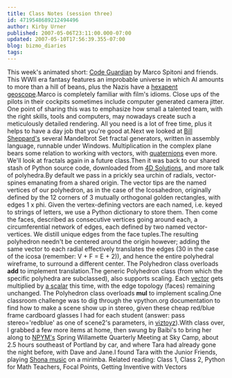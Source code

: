 ```yaml
---
title: Class Notes (session three)
id: 4719548689212494496
author: Kirby Urner
published: 2007-05-06T23:11:00.000-07:00
updated: 2007-05-10T17:56:39.355-07:00
blog: bizmo_diaries
tags: 
---
```


[](https://blogger.googleusercontent.com/img/b/R29vZ2xl/AVvXsEg22aOI_p5M1IfoU87CIZ-aCw6IuHuMjrMTeRfdB7sBOmmxNgfGVjAMtwredwm-mKa73hQIG0cdczJRBPKnh19W9xCP0vDSjxFfQechQ72r4m5rRFPg-zzdgfmlmBjedsMB_4Zy/s1600-h/icosafaces.png)This week's animated short: [Code Guardian](http://www.cee-gee.net/) by Marco Spitoni and friends. This WWII era fantasy features an improbable universe in which AI amounts to more than a hill of beans, plus the Nazis have a [hexapent geoscope](http://controlroom.blogspot.com/2006/07/hexapent.html).Marco is completely familiar with film's idioms. Close ups of the pilots in their cockpits sometimes include computer generated camera jitter. One point of sharing this was to emphasize how small a talented team, with the right skills, tools and computers, may nowadays create such a meticulously detailed rendering. All you need is a lot of free time, plus it helps to have a day job that you're good at.Next we looked at [Bill Sheppard's](http://controlroom.blogspot.com/2007/01/wanderers-2007131.html) several Mandelbrot Set fractal generators, written in assembly language, runnable under Windows. Multiplication in the complex plane bears some relation to working with vectors, with [quaternions](http://www.unpronounceable.com/julia/) even more. We'll look at fractals again in a future class.Then it was back to our shared stash of Python source code, downloaded from [4D Solutions](http://www.4dsolutions.net/ocn/python/), and more talk of polyhedra.By default we pass in a prickly sea urchin of radials, vector-spines emanating from a shared origin. The vector tips are the named vertices of our polyhedron, as in the case of the Icosahedron, originally defined by the 12 corners of 3 mutually orthogonal golden rectangles, with edges 1 x phi. Given the vertex-defining vectors are each named, i.e. keyed to strings of letters, we use a Python dictionary to store them.[](https://blogger.googleusercontent.com/img/b/R29vZ2xl/AVvXsEinLmgrqWHhMx3VYG7cB1rI-OOUbqkPLBrv_80sH-C_fO2Ah3MtHLP_nTASTb1NstgkJkLhGXFQQAePhXLRbTIPiBcGZYT0xi9mm2iui8ovULsS3w1gwv_e3XmDOWlB4MmqKvn0/s1600-h/icosaverts.png) Then come the faces, described as consecutive vertices going around each, a circumferential network of edges, each defined by two named vector-vertices. We distill unique edges from the face tuples.[](https://blogger.googleusercontent.com/img/b/R29vZ2xl/AVvXsEhU0wkPRYCccrO1_cQnyGUl32YiAiXmxyO6lrEV1HQbjBLIUv8yZhiBMAz9L_Mv8lOdcddFlhTpCeVpJC7Dg4F1ID0eS6Rnhjljz5pxCqUjH59IVQpKn4j78DiOMVjMNhf8Bggy/s1600-h/icosafaces.png)The resulting polyhedron needn't be centered around the origin however; adding the same vector to each radial effectively translates the edges (30 in the case of the icosa (remember: V + F = E + 2)), and hence the entire polyhedral wireframe, to surround a different center. The Polyhedron class overloads __add__ to implement translation.The generic Polyhedron class (from which the specific polyhedra are subclassed), also supports scaling. Each [vector](http://en.wikipedia.org/wiki/Vector_space) gets multiplied by [a scalar](http://en.wikipedia.org/wiki/Scalar_%28mathematics%29) this time, with the edge topology (faces) remaining unchanged. The Polyhedron class overloads __mul__ to implement scaling.One classroom challenge was to dig through the vpython.org documentation to find how to make a scene show up in stereo, given these cheap red/blue frame cardboard glasses I had for each student (answer: pass stereo='redblue' as one of scene2's parameters, in [viztoyz](http://worldgame.blogspot.com/2007/04/viztoyz.html)).With class over, I grabbed a few more items at home, then swung by Baibi's to bring her along to [NPYM's](http://www.npym.org/) Spring Willamette Quarterly Meeting at Sky Camp, about 2.5 hours southeast of Portland by car, and where Tara had already gone the night before, with Dave and Jane.I found Tara with the Junior Friends, playing [Shona music](http://en.wikipedia.org/wiki/Marimba#Zimbabwean) on a mirimba.[](https://blogger.googleusercontent.com/img/b/R29vZ2xl/AVvXsEiFaFLJf9Ixkld_DJejokvfD0Xeuf5rBrJhvYf4i5fUeBF3Cw6JNH5sfjK1kGS1RTJkgBqUTfPZUODldjGPVU3m22bi4nRmpOJw1h7s_5PBheNeUi9GtQS4yvZqjbbySSHP8qTf/s1600-h/shona.jpg)
Related reading: Class 1, Class 2, Python for Math Teachers, Focal Points, Getting Inventive with Vectors